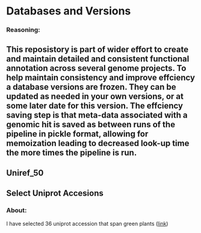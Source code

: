 
# Databases and Versions

### Reasoning:
This reposistory is part of wider effort to create and maintain detailed and consistent functional annotation across several genome projects. To help maintain consistency and improve effciency a database versions are frozen. They can be updated as needed in your own versions, or at some later date for this version. The effciency saving step is that meta-data associated with a genomic hit is saved as between runs of the pipeline in pickle format, allowing for memoization leading to decreased look-up time the more times the pipeline is run. 
-----------------------------------------

## Uniref_50 

## Select Uniprot Accesions
### About:
I have selected 36 uniprot accession that span green plants ([link]())
